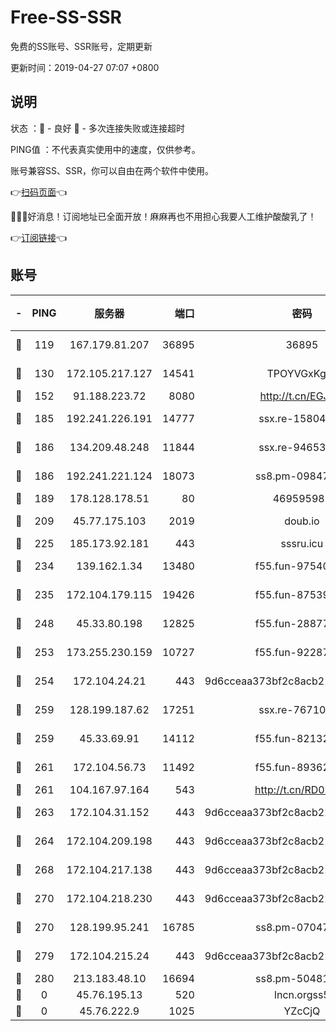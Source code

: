# Free-SS-SSR

免费的SS账号、SSR账号，定期更新

更新时间：2019-04-27 07:07 +0800

## 说明

状态     ：🙂 - 良好 🙁 - 多次连接失败或连接超时

PING值   ：不代表真实使用中的速度，仅供参考。

账号兼容SS、SSR，你可以自由在两个软件中使用。

👉[扫码页面](https://liesauer.github.io/Free-SS-SSR/)👈

🎉🎉🎉好消息！订阅地址已全面开放！麻麻再也不用担心我要人工维护酸酸乳了！

👉[订阅链接](https://www.liesauer.net/yogurt/subscribe?ACCESS_TOKEN=DAYxR3mMaZAsaqUb)👈

## 账号

|-|PING|服务器|端口|密码|加密方式|区域|
|:----:|:----:|:-----:|-----:|:----:|:----:|:----:|
|🙂|119|167.179.81.207|36895|36895|aes-256-cfb|JP|
|🙂|130|172.105.217.127|14541|TPOYVGxKglpi|aes-256-cfb|JP|
|🙂|152|91.188.223.72|8080|http://t.cn/EGJIyrl|rc4-md5|RU|
|🙂|185|192.241.226.191|14777|ssx.re-15804157|aes-256-cfb|US|
|🙂|186|134.209.48.248|11844|ssx.re-94653207|aes-256-cfb|US|
|🙂|186|192.241.221.124|18073|ss8.pm-09847750|aes-256-cfb|US|
|🙂|189|178.128.178.51|80|469595985|chacha20|US|
|🙂|209|45.77.175.103|2019|doub.io|aes-128-ctr|SG|
|🙂|225|185.173.92.181|443|sssru.icu|rc4-md5|RU|
|🙂|234|139.162.1.34|13480|f55.fun-97540163|aes-256-cfb|SG|
|🙂|235|172.104.179.115|19426|f55.fun-87539428|aes-256-cfb|SG|
|🙂|248|45.33.80.198|12825|f55.fun-28877106|aes-256-cfb|US|
|🙂|253|173.255.230.159|10727|f55.fun-92287038|aes-256-cfb|US|
|🙂|254|172.104.24.21|443|9d6cceaa373bf2c8acb22e60b6a58be6|aes-256-cfb|US|
|🙂|259|128.199.187.62|17251|ssx.re-76710195|aes-256-cfb|SG|
|🙂|259|45.33.69.91|14112|f55.fun-82132228|aes-256-cfb|US|
|🙂|261|172.104.56.73|11492|f55.fun-89362117|aes-256-cfb|SG|
|🙂|261|104.167.97.164|543|http://t.cn/RD0D7sx|rc4-md5|CA|
|🙂|263|172.104.31.152|443|9d6cceaa373bf2c8acb22e60b6a58be6|aes-256-cfb|US|
|🙂|264|172.104.209.198|443|9d6cceaa373bf2c8acb22e60b6a58be6|aes-256-cfb|US|
|🙂|268|172.104.217.138|443|9d6cceaa373bf2c8acb22e60b6a58be6|aes-256-cfb|US|
|🙂|270|172.104.218.230|443|9d6cceaa373bf2c8acb22e60b6a58be6|aes-256-cfb|US|
|🙂|270|128.199.95.241|16785|ss8.pm-07047085|aes-256-cfb|SG|
|🙂|279|172.104.215.24|443|9d6cceaa373bf2c8acb22e60b6a58be6|aes-256-cfb|US|
|🙂|280|213.183.48.10|16694|ss8.pm-50481530|rc4-md5|RU|
|🙁|0|45.76.195.13|520|lncn.orgss5|rc4|JP|
|🙁|0|45.76.222.9|1025|YZcCjQ|rc4-md5|JP|
